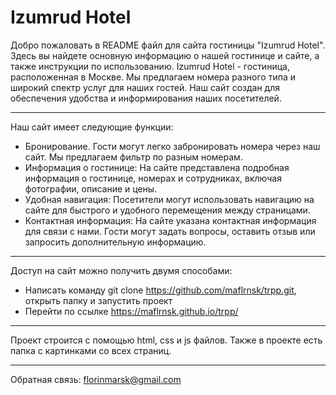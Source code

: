 # Izumrud Hotel
Добро пожаловать в README файл для сайта гостиницы "Izumrud Hotel". Здесь вы найдете основную информацию о нашей гостинице и сайте, а также инструкции по использованию.
Izumrud Hotel - гостиница, расположенная в Москве. Мы предлагаем номера разного типа и широкий спектр услуг для наших гостей. Наш сайт создан для обеспечения удобства и информирования наших посетителей.

---
Наш сайт имеет следующие функции:
- Бронирование. Гости могут легко забронировать номера через наш сайт. Мы предлагаем фильтр по разным номерам.
- Информация о гостинице: На сайте представлена подробная информация о гостинице, номерах и сотрудниках, включая фотографии, описание и цены.
- Удобная навигация: Посетители могут использовать навигацию на сайте для быстрого и удобного перемещения между страницами.
- Контактная информация: На сайте указана контактная информация для связи с нами. Гости могут задать вопросы, оставить отзыв или запросить дополнительную информацию.

---
Доступ на сайт можно получить двумя способами:
- Написать команду git clone https://github.com/maflrnsk/trpp.git, открыть папку и запустить проект
- Перейти по ссылке https://maflrnsk.github.io/trpp/

---
Проект строится с помощью html, css и js файлов. Также в проекте есть папка с картинками со всех страниц.

---
Обратная связь: florinmarsk@gmail.com


